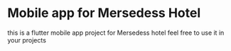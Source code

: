 # Mobile app for Mersedess Hotel

this is a flutter mobile app project for Mersedess hotel 
feel free to use it in your projects
